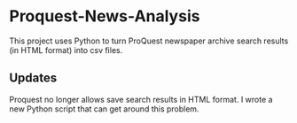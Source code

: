 # Proquest-News-Analysis

This project uses Python to turn ProQuest newspaper archive search results (in HTML format) into csv files. 

## Updates
Proquest no longer allows save search results in HTML format. I wrote a new Python script that can get around this problem.
